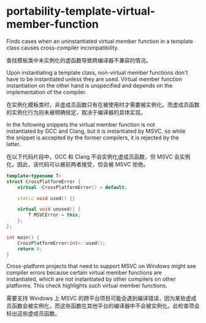 # portability-template-virtual-member-function

Finds cases when an uninstantiated virtual member function in a template  
class causes cross-compiler incompatibility.

查找模板类中未实例化的虚函数导致跨编译器不兼容的情况。

Upon instantiating a template class, non-virtual member functions don't  
have to be instantiated unless they are used. Virtual member function  
instantiation on the other hand is unspecified and depends on the  
implementation of the compiler.

在实例化模板类时，非虚成员函数只有在被使用时才需要被实例化。而虚成员函数的实例化行为则未被明确规定，取决于编译器的具体实现。

In the following snippets the virtual member function is not  
instantiated by GCC and Clang, but it is instantiated by MSVC, so while  
the snippet is accepted by the former compilers, it is rejected by the  
latter.

在以下代码片段中，GCC 和 Clang 不会实例化虚成员函数，但 MSVC 会实例化。因此，该代码可以被前两者接受，但会被 MSVC 拒绝。

```c++
template<typename T>
struct CrossPlatformError {
    virtual ~CrossPlatformError() = default;

    static void used() {}

    virtual void unused() {
        T MSVCError = this;
    };
};

int main() {
    CrossPlatformError<int>::used();
    return 0;
}
```

Cross-platform projects that need to support MSVC on Windows might see  
compiler errors because certain virtual member functions are  
instantiated, which are not instantiated by other compilers on other  
platforms. This check highlights such virtual member functions.

需要支持 Windows 上 MSVC 的跨平台项目可能会遇到编译错误，因为某些虚成员函数会被实例化，而这些函数在其他平台的编译器中不会被实例化。此检查项会标出这些虚成员函数。
